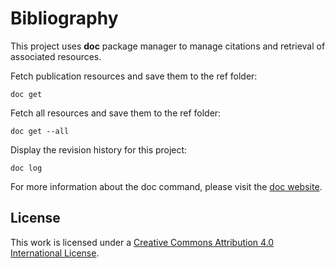 Bibliography
===========

This project uses **doc** package manager to manage citations and retrieval of
associated resources.

Fetch publication resources and save them to the ref folder:

    doc get

Fetch all resources and save them to the ref folder:

    doc get --all

Display the revision history for this project:

    doc log

For more information about the doc command, please visit the
[doc website](https://getdoc.io).


## License

This work is licensed under a [Creative Commons Attribution 4.0 International License](http://creativecommons.org/licenses/by/4.0/).
